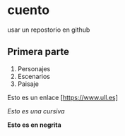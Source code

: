 # cuento
usar un repostorio en github
## Primera parte
1. Personajes
2. Escenarios
3. Paisaje

Esto es un enlace
[https://www.ull.es]

*Esto es una cursiva*

**Esto es en negrita**
